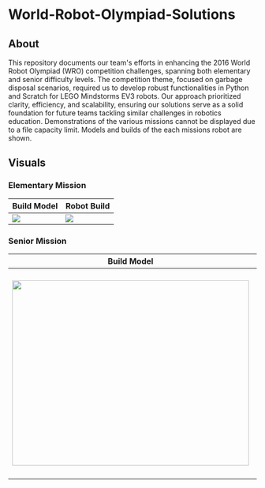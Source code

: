 # World-Robot-Olympiad-Solutions
## About
This repository documents our team's efforts in enhancing the 2016 World Robot Olympiad (WRO) competition challenges, spanning both elementary and senior difficulty levels. The competition theme, focused on garbage disposal scenarios, required us to develop robust functionalities in Python and Scratch for LEGO Mindstorms EV3 robots. Our approach prioritized clarity, efficiency, and scalability, ensuring our solutions serve as a solid foundation for future teams tackling similar challenges in robotics education. Demonstrations of the various missions cannot be displayed due to a file capacity limit. Models and builds of the each missions robot are shown.

## Visuals
### Elementary Mission
| Build Model | Robot Build |
| ------------- | ------------- |
| <img src="https://github.com/sanjithsivajilingam/World-Robot-Olympiad-Solutions/assets/100434687/09b40acc-ace6-4ce8-aeba-4d15bf7c7995"> | <img src="https://github.com/sanjithsivajilingam/World-Robot-Olympiad-Solutions/assets/100434687/b1207083-64fd-4eb6-aeb8-85f7397550f4" > |

### Senior Mission
| Build Model | Robot Build |
| ------------- | ------------- |
| <img src="https://github.com/sanjithsivajilingam/World-Robot-Olympiad-Solutions/assets/100434687/0b1972b4-8d28-484b-bdd4-005b2776dc1e" width="480" height="375"> | <img src="https://github.com/sanjithsivajilingam/World-Robot-Olympiad-Solutions/assets/100434687/8996463c-1e43-4a84-a5e8-0c7196077d89" width="480" height="420"> |
